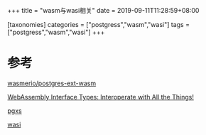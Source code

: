 +++
title = "wasm与wasi相关"
date =  2019-09-11T11:28:59+08:00

[taxonomies]
categories = ["postgress","wasm","wasi"]
tags = ["postgress","wasm","wasi"]
+++



# 参考
[wasmerio/postgres-ext-wasm](https://github.com/wasmerio/postgres-ext-wasm.git)

[WebAssembly Interface Types: Interoperate with All the Things!](https://hacks.mozilla.org/2019/08/webassembly-interface-types/)

[pgxs](https://www.postgresql.org/docs/current/extend-pgxs.html)

[wasi](https://hacks.mozilla.org/2019/03/standardizing-wasi-a-webassembly-system-interface/)
